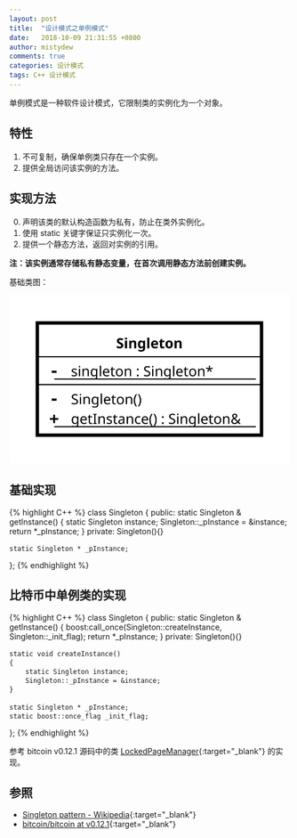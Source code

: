 ```yaml
---
layout: post
title:  "设计模式之单例模式"
date:   2018-10-09 21:31:55 +0800
author: mistydew
comments: true
categories: 设计模式
tags: C++ 设计模式
---
```

单例模式是一种软件设计模式，它限制类的实例化为一个对象。

## 特性

1. 不可复制，确保单例类只存在一个实例。
2. 提供全局访问该实例的方法。

## 实现方法

0. 声明该类的默认构造函数为私有，防止在类外实例化。
1. 使用 static 关键字保证只实例化一次。
2. 提供一个静态方法，返回对实例的引用。

**注：该实例通常存储私有静态变量，在首次调用静态方法前创建实例。**

基础类图：

![singleton](/images/designpatterns/singleton.svg)

## 基础实现

{% highlight C++ %}
class Singleton
{
public:
    static Singleton & getInstance()
    {
        static Singleton instance;
        Singleton::_pInstance = &instance;
        return *_pInstance;
    }
private:
    Singleton(){}

    static Singleton * _pInstance;
};
{% endhighlight %}

## 比特币中单例类的实现

{% highlight C++ %}
class Singleton
{
public:
static Singleton & getInstance()
    {
        boost:call_once(Singleton::createInstance, Singleton::_init_flag);
        return *_pInstance;
    }
private:
    Singleton(){}

    static void createInstance()
    {
        static Singleton instance;
        Singleton::_pInstance = &instance;
    }

    static Singleton * _pInstance;
    static boost::once_flag _init_flag;
};
{% endhighlight %}

参考 bitcoin v0.12.1 源码中的类 [LockedPageManager](https://github.com/bitcoin/bitcoin/blob/v0.12.1/src/support/pagelocker.h){:target="_blank"} 的实现。

## 参照

* [Singleton pattern - Wikipedia](https://en.wikipedia.org/wiki/Singleton_pattern){:target="_blank"}
* [bitcoin/bitcoin at v0.12.1](https://github.com/bitcoin/bitcoin/tree/v0.12.1){:target="_blank"}
